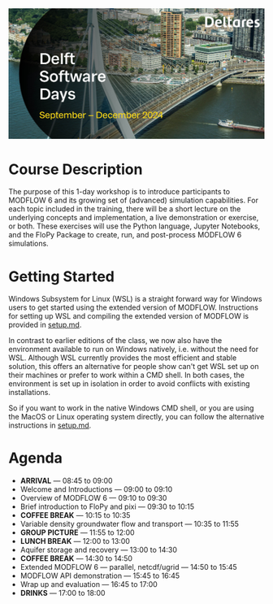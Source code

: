 <img src="./dsd-2024.jpg">

# Course Description
The purpose of this 1-day workshop is to introduce participants to MODFLOW 6 and its growing set of (advanced) simulation capabilities. For each topic included in the training, there will be a short lecture on the underlying concepts and implementation, a live demonstration or exercise, or both. These exercises will use the Python language, Jupyter Notebooks, and the FloPy Package to create, run, and post-process MODFLOW 6 simulations.

# Getting Started
Windows Subsystem for Linux (WSL) is a straight forward way for Windows users to get started using the extended version of MODFLOW. Instructions for setting up WSL and compiling the extended version of MODFLOW is provided in [setup.md](./setup.md).

In contrast to earlier editions of the class, we now also have the environment available to run on Windows natively, i.e. without the need for WSL. Although WSL currently provides the most efficient and stable solution, this offers an alternative for people show can't get WSL set up on their machines or prefer to work within a CMD shell. In both cases, the environment is set up in isolation in order to avoid conflicts with existing installations.

So if you want to work in the native Windows CMD shell, or you are using the MacOS or Linux operating system directly, you can follow the alternative instructions in [setup.md](./setup.md).

# Agenda

* **ARRIVAL** &mdash; 08:45 to 09:00
* Welcome and Introductions &mdash; 09:00 to 09:10
* Overview of MODFLOW 6 &mdash; 09:10 to 09:30
* Brief introduction to FloPy and pixi &mdash; 09:30 to 10:15
* **COFFEE BREAK** &mdash; 10:15 to 10:35
* Variable density groundwater flow and transport &mdash; 10:35 to 11:55
* **GROUP PICTURE** &mdash; 11:55 to 12:00
* **LUNCH BREAK** &mdash; 12:00 to 13:00
* Aquifer storage and recovery &mdash; 13:00 to 14:30
* **COFFEE BREAK** &mdash; 14:30 to 14:50
* Extended MODFLOW 6 &mdash; parallel, netcdf/ugrid &mdash; 14:50 to 15:45
* MODFLOW API demonstration &mdash; 15:45 to 16:45
* Wrap up and evaluation &mdash; 16:45 to 17:00
* **DRINKS** &mdash; 17:00 to 18:00
